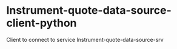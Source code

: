# Instrument-quote-data-source-client-python
Client to connect to service Instrument-quote-data-source-srv
